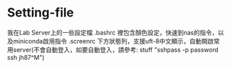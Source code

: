 # Setting-file
我在Lab Server上的一些設定檔
.bashrc    裡包含顏色設定，快速到nas的指令，以及miniconda啟用指令
.screenrc  下方狀態列，支援uft-8中文顯示，自動開啟常用server(不會自動登入，如要自動登入，請參考: stuff "sshpass -p password ssh jh87^M")
